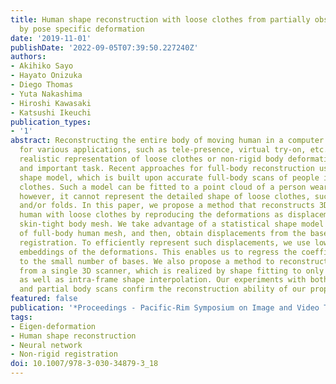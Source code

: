 ```yaml
---
title: Human shape reconstruction with loose clothes from partially observed data
  by pose specific deformation
date: '2019-11-01'
publishDate: '2022-09-05T07:39:50.227240Z'
authors:
- Akihiko Sayo
- Hayato Onizuka
- Diego Thomas
- Yuta Nakashima
- Hiroshi Kawasaki
- Katsushi Ikeuchi
publication_types:
- '1'
abstract: Reconstructing the entire body of moving human in a computer is important
  for various applications, such as tele-presence, virtual try-on, etc. For the purpose,
  realistic representation of loose clothes or non-rigid body deformation is a challenging
  and important task. Recent approaches for full-body reconstruction use a statistical
  shape model, which is built upon accurate full-body scans of people in skin-tight
  clothes. Such a model can be fitted to a point cloud of a person wearing loose clothes,
  however, it cannot represent the detailed shape of loose clothes, such as wrinkles
  and/or folds. In this paper, we propose a method that reconstructs 3D model of full-body
  human with loose clothes by reproducing the deformations as displacements from the
  skin-tight body mesh. We take advantage of a statistical shape model as base shape
  of full-body human mesh, and then, obtain displacements from the base mesh by non-rigid
  registration. To efficiently represent such displacements, we use lower dimensional
  embeddings of the deformations. This enables us to regress the coefficients corresponding
  to the small number of bases. We also propose a method to reconstruct shape only
  from a single 3D scanner, which is realized by shape fitting to only visible meshes
  as well as intra-frame shape interpolation. Our experiments with both unknown scene
  and partial body scans confirm the reconstruction ability of our proposed method.
featured: false
publication: '*Proceedings - Pacific-Rim Symposium on Image and Video Technology*'
tags:
- Eigen-deformation
- Human shape reconstruction
- Neural network
- Non-rigid registration
doi: 10.1007/978-3-030-34879-3_18
---
```


